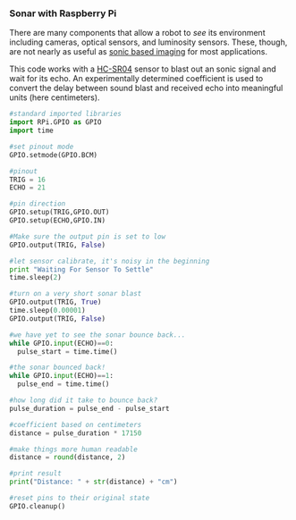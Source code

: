 ### Sonar with Raspberry Pi

There are many components that allow a robot to *see* its environment including cameras, optical sensors, and luminosity sensors. These, though, are not nearly as useful as [sonic based imaging](https://en.wikipedia.org/wiki/Sonar) for most applications.

This code works with a [HC-SR04](https://www.sparkfun.com/products/13959) sensor to blast out an sonic signal and wait for its echo. An experimentally determined coefficient is used to convert the delay between sound blast and received echo into meaningful units (here centimeters).

```python
#standard imported libraries
import RPi.GPIO as GPIO
import time

#set pinout mode
GPIO.setmode(GPIO.BCM)

#pinout
TRIG = 16 
ECHO = 21

#pin direction
GPIO.setup(TRIG,GPIO.OUT)
GPIO.setup(ECHO,GPIO.IN)

#Make sure the output pin is set to low
GPIO.output(TRIG, False)

#let sensor calibrate, it's noisy in the beginning
print "Waiting For Sensor To Settle"
time.sleep(2)

#turn on a very short sonar blast
GPIO.output(TRIG, True)
time.sleep(0.00001)
GPIO.output(TRIG, False)

#we have yet to see the sonar bounce back...
while GPIO.input(ECHO)==0:
  pulse_start = time.time()

#the sonar bounced back!
while GPIO.input(ECHO)==1:
  pulse_end = time.time()

#how long did it take to bounce back?
pulse_duration = pulse_end - pulse_start

#coefficient based on centimeters
distance = pulse_duration * 17150

#make things more human readable
distance = round(distance, 2)

#print result
print("Distance: " + str(distance) + "cm")

#reset pins to their original state
GPIO.cleanup()
```
